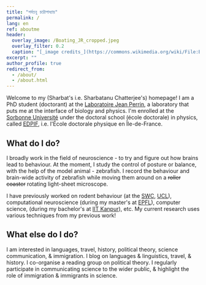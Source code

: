 ```yaml
---
title: "শর্বতনু চট্টোপাধ্যায়"
permalink: /
lang: en
ref: aboutme
header:
  overlay_image: /Boating_JR_cropped.jpeg
  overlay_filter: 0.2
  caption: "[_image credits_](https://commons.wikimedia.org/wiki/File:Boating_(6124606361).jpg)"
excerpt: ""
author_profile: true
redirect_from: 
  - /about/
  - /about.html
---
```

Welcome to my (Sharbat's i.e. Sharbatanu Chatterjee's) homepage! I am a PhD student (doctorant) at the [Laboratoire Jean Perrin](https://www.labojeanperrin.fr/), a laboratory that puts me at the interface of biology and physics. I'm enrolled at the [Sorbonne Université](https://www.sorbonne-universite.fr/) under the doctoral school (école doctorale) in physics, called [EDPIF](https://www.edpif.org/en/), i.e. l'École doctorale physique en Île-de-France.

What do I do?
------
I broadly work in the field of neuroscience - to try and figure out how brains lead to behaviour. At the moment, I study the control of posture or balance, with the help of the model animal - zebrafish. I record the behaviour and brain-wide activity of zebrafish while moving them around on a ~~roller coaster~~ rotating light-sheet microscope.

I have previously worked on rodent behaviour (at the [SWC](https://www.sainsburywellcome.org/), [UCL](https://www.ucl.ac.uk/)), computational neuroscience (during my master's at [EPFL](https://www.epfl.ch/en/)), computer science, (during my bachelor's at [IIT Kanpur](https://www.iitk.ac.in/)), etc. My current research uses various techniques from my previous work!

What else do I do?
------
I am interested in languages, travel, history, political theory, science communication, & immigration. I blog on languages & linguistics, travel, & history. I co-organise a reading group on political theory. I regularly participate in communicating science to the wider public, & highlight the role of immigration & immigrants in science.